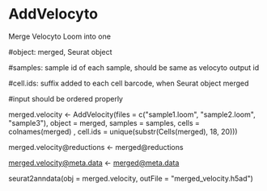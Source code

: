 # AddVelocyto
Merge Velocyto Loom into one

#object: merged, Seurat object

#samples: sample id of each sample, should be same as velocyto output id

#cell.ids: suffix added to each cell barcode, when Seurat object merged

#input should be ordered properly

merged.velocity <- AddVelocity(files = c("sample1.loom", "sample2.loom", "sample3"), 
                                object = merged, 
                                samples = samples, 
                                cells = colnames(merged) , 
                                cell.ids = unique(substr(Cells(merged), 18, 20)))

merged.velocity@reductions <- merged@reductions

merged.velocity@meta.data <- merged@meta.data

seurat2anndata(obj = merged.velocity, outFile = "merged_velocity.h5ad")
